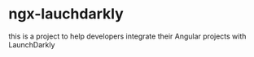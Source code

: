 # ngx-lauchdarkly
this is a project to help developers integrate their Angular projects with LaunchDarkly
